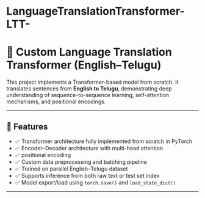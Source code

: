 # LanguageTranslationTransformer-LTT-
# 🧠 Custom Language Translation Transformer (English–Telugu)

This project implements a Transformer-based model from scratch. It translates sentences from **English to Telugu**, demonstrating deep understanding of sequence-to-sequence learning, self-attention mechanisms, and positional encodings.

---

## 🚀 Features

- ✅ Transformer architecture fully implemented from scratch in PyTorch
- ✅ Encoder–Decoder architecture with multi-head attention
- ✅ positional encoding
- ✅ Custom data preprocessing and batching pipeline
- ✅ Trained on parallel English–Telugu dataset
- ✅ Supports inference from both raw text or test set index
- ✅ Model export/load using `torch.save()` and `load_state_dict()`
---

